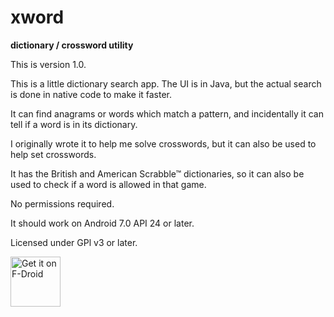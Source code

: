 # xword
<b>dictionary / crossword utility</b>

This is version 1.0.

This is a little dictionary search app. The UI is in Java,
but the actual search is done in native code to make it faster.

It can find anagrams or words which match a pattern,
and incidentally it can tell if a word is in its dictionary.

I originally wrote it to help me solve crosswords,
but it can also be used to help set crosswords.

It has the British and American Scrabble™ dictionaries,
so it can also be used to check if a word is allowed in that game.

No permissions required.

It should work on Android 7.0 API 24 or later.

Licensed under GPl v3 or later.

[<img src="https://fdroid.gitlab.io/artwork/badge/get-it-on.png"
     alt="Get it on F-Droid"
     height="80">](https://f-droid.org/packages/uk.co.yahoo.p1rpp.secondsclock/)



